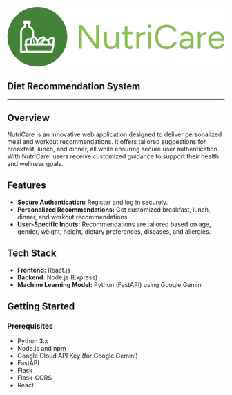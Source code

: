 ![NutriCare Logo](https://github.com/Staleee/NutriCare/blob/main/client/src/assets/v1112_32.png)
## Diet Recommendation System
---

## Overview

NutriCare is an innovative web application designed to deliver personalized meal and workout recommendations. It offers tailored suggestions for breakfast, lunch, and dinner, all while ensuring secure user authentication. With NutriCare, users receive customized guidance to support their health and wellness goals.

## Features

- **Secure Authentication:** Register and log in securely.
- **Personalized Recommendations:** Get customized breakfast, lunch, dinner, and workout recommendations.
- **User-Specific Inputs:** Recommendations are tailored based on age, gender, weight, height, dietary preferences, diseases, and allergies.

## Tech Stack

- **Frontend:** React.js
- **Backend:** Node.js (Express)
- **Machine Learning Model:** Python (FastAPI) using Google Gemini

## Getting Started

### Prerequisites

- Python 3.x
- Node.js and npm
- Google Cloud API Key (for Google Gemini)
- FastAPI
- Flask
- Flask-CORS
- React

